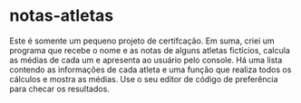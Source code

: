 # notas-atletas
Este é somente um pequeno projeto de certifcação. Em suma, criei um programa que recebe o nome e as notas de alguns atletas fictícios, calcula as médias de cada um e apresenta ao usuário pelo console. Há uma lista contendo as informações de cada atleta e uma função que realiza todos os cálculos e mostra as médias. Use o seu editor de código de preferência para checar os resultados.
